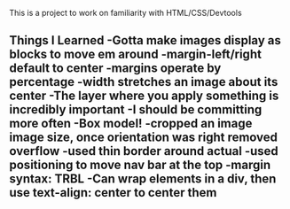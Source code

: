 This is a project to work on familiarity with HTML/CSS/Devtools

Things I Learned
-Gotta make images display as blocks to move em around
  -margin-left/right default to center
    -margins operate by percentage
  -width stretches an image about its center
-The layer where you apply something is incredibly important
-I should be committing more often
-Box model!
-cropped an image image size, once orientation was right removed overflow
  -used thin border around actual
-used positioning to move nav bar at the top
-margin syntax: TRBL
-Can wrap elements in a div, then use text-align: center to center them
-
